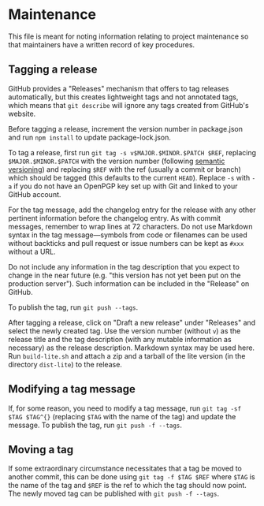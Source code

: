 # Maintenance

This file is meant for noting information relating to project maintenance
so that maintainers have a written record of key procedures.

## Tagging a release

GitHub provides a "Releases" mechanism that offers to tag releases
automatically, but this creates lightweight tags and not annotated tags,
which means that `git describe` will ignore any tags created from GitHub's
website.

Before tagging a release, increment the version number in package.json and
run `npm install` to update package-lock.json.

To tag a release, first run `git tag -s v$MAJOR.$MINOR.$PATCH $REF`,
replacing `$MAJOR.$MINOR.$PATCH` with the version number
(following [semantic versioning][1]) and replacing `$REF` with the ref
(usually a commit or branch) which should be tagged
(this defaults to the current `HEAD`).
Replace `-s` with `-a` if you do not have an OpenPGP key set up with Git
and linked to your GitHub account.

For the tag message, add the changelog entry for the release with any other
pertinent information before the changelog entry. As with commit messages,
remember to wrap lines at 72 characters. Do not use Markdown syntax in the tag
message&mdash;symbols from code or filenames can be used without backticks and
pull request or issue numbers can be kept as `#xxx` without a URL.

Do not include any information in the tag description that you expect to change
in the near future (e.g. "this version has not yet been put on the production
server"). Such information can be included in the "Release" on GitHub.

To publish the tag, run `git push --tags`.

After tagging a release, click on "Draft a new release" under "Releases"
and select the newly created tag. Use the version number (without `v`)
as the release title and the tag description (with any mutable information
as necessary) as the release description. Markdown syntax may be used here.
Run `build-lite.sh` and attach a zip and a tarball of the lite version
(in the directory `dist-lite`) to the release.

[1]: https://semver.org/spec/v2.0.0.html

## Modifying a tag message

If, for some reason, you need to modify a tag message, run
`git tag -sf $TAG $TAG^{}` (replacing `$TAG` with the name of the tag)
and update the message. To publish the tag, run `git push -f --tags`.

## Moving a tag

If some extraordinary circumstance necessitates that a tag be moved to another
commit, this can be done using `git tag -f $TAG $REF` where `$TAG` is the name
of the tag and `$REF` is the ref to which the tag should now point.
The newly moved tag can be published with `git push -f --tags`.

